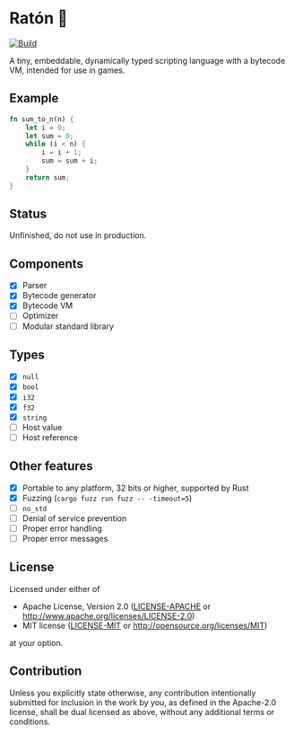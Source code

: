# Ratón 🐁

[![Build](https://github.com/finnbear/raton/actions/workflows/build.yml/badge.svg)](https://github.com/finnbear/raton/actions/workflows/build.yml) 

A tiny, embeddable, dynamically typed scripting language with a bytecode VM, intended for use in games.

## Example

```rust
fn sum_to_n(n) {
    let i = 0;
    let sum = 0;
    while (i < n) {
        i = i + 1;
        sum = sum + i;
    }
    return sum;
}
```

## Status

Unfinished, do not use in production.

## Components
- [x] Parser
- [x] Bytecode generator
- [x] Bytecode VM
- [ ] Optimizer
- [ ] Modular standard library

## Types
- [x] `null`
- [x] `bool`
- [x] `i32`
- [x] `f32`
- [x] `string`
- [ ] Host value
- [ ] Host reference

## Other features

- [x] Portable to any platform, 32 bits or higher, supported by Rust
- [x] Fuzzing (`cargo fuzz run fuzz -- -timeout=5`)
- [ ] `no_std`
- [ ] Denial of service prevention
- [ ] Proper error handling
- [ ] Proper error messages

## License

Licensed under either of

 * Apache License, Version 2.0
   ([LICENSE-APACHE](LICENSE-APACHE) or http://www.apache.org/licenses/LICENSE-2.0)
 * MIT license
   ([LICENSE-MIT](LICENSE-MIT) or http://opensource.org/licenses/MIT)

at your option.

## Contribution

Unless you explicitly state otherwise, any contribution intentionally submitted
for inclusion in the work by you, as defined in the Apache-2.0 license, shall be
dual licensed as above, without any additional terms or conditions.